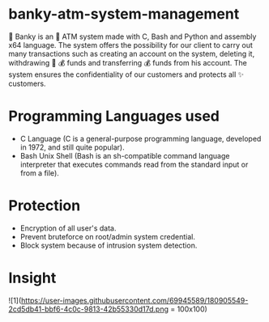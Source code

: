 # banky-atm-system-management

🏦 Banky is an 🏧 ATM system made with C, Bash and Python and assembly x64 language. The system offers the possibility for our client to carry out many transactions such as creating an account on the system, deleting it, withdrawing 💸 💰 funds and transferring 💰 funds from his account. The system ensures the confidentiality of our customers and protects all ✨ customers.

# Programming Languages used
- C Language (C is a general-purpose programming language, developed in 1972, and still quite popular).
- Bash Unix Shell (Bash is an sh-compatible command language interpreter that executes commands read from the standard input or from a file).

# Protection
- Encryption of all user's data.
- Prevent bruteforce on root/admin system credential.
- Block system because of intrusion system detection.

# Insight
![1](https://user-images.githubusercontent.com/69945589/180905549-2cd5db41-bbf6-4c0c-9813-42b55330d17d.png = 100x100)
